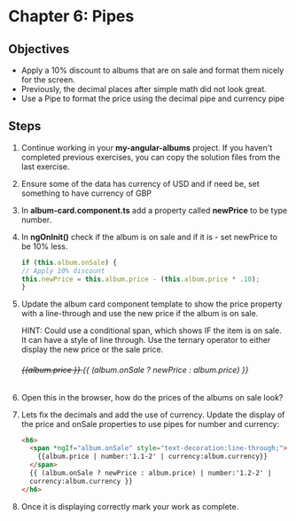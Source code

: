 # Chapter 6: Pipes

## Objectives

- Apply a 10% discount to albums that are on sale and format them nicely for the screen.
- Previously, the decimal places after simple math did not look great.
- Use a Pipe to format the price using the decimal pipe and currency pipe

## Steps

1. Continue working in your **my-angular-albums** project. If you haven't completed previous exercises, you can copy the solution files from the last exercise.

1. Ensure some of the data has currency of USD and if need be, set something to have currency of GBP

1. In **album-card.component.ts** add a property called **newPrice** to be type number.

1. In **ngOnInit()** check if the album is on sale and if it is - set newPrice to be 10% less.

   ```typescript
   if (this.album.onSale) {
   // Apply 10% discount
   this.newPrice = this.album.price - (this.album.price * .10);
   }
   ```

1. Update the album card component template to show the price property with a line-through and use the new price if the album is on sale.

    HINT: Could use a conditional span, which shows IF the item is on sale.  It can have a style of line through.  Use the ternary operator to either display the new price or the sale price.

    <h6>
     <span *ngIf="album.onSale" style="text-decoration:line-through;">
       {{album.price }}
     </span>
     {{ (album.onSale ? newPrice : album.price) }}
   </h6>

2. Open this in the browser, how do the prices of the albums on sale look? 

3. Lets fix the decimals and add the use of currency. Update the display of the price and onSale properties to use pipes for number and currency:

   ```html
   <h6>
     <span *ngIf="album.onSale" style="text-decoration:line-through;">
       {{album.price | number:'1.1-2' | currency:album.currency}}
     </span>
     {{ (album.onSale ? newPrice : album.price) | number:'1.2-2' |
     currency:album.currency }}
   </h6>
   ```

4. Once it is displaying correctly mark your work as complete.
